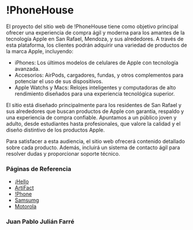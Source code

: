 # !PhoneHouse 
El proyecto del sitio web de !PhoneHouse tiene como objetivo principal ofrecer una experiencia de compra ágil y moderna para los amantes de la tecnología Apple en San Rafael, Mendoza, y sus alrededores. A través de esta plataforma, los clientes podrán adquirir una variedad de productos de la marca Apple, incluyendo:
- iPhones: Los últimos modelos de celulares de Apple con tecnología avanzada.
- Accesorios: AirPods, cargadores, fundas, y otros complementos para potenciar el uso de sus dispositivos.
- Apple Watchs y Macs: Relojes inteligentes y computadoras de alto rendimiento diseñados para una experiencia tecnológica superior.

El sitio está diseñado principalmente para los residentes de San Rafael y sus alrededores que buscan productos de Apple con garantía, respaldo y una experiencia de compra confiable. Apuntamos a un público joven y adulto, desde estudiantes hasta profesionales, que valore la calidad y el diseño distintivo de los productos Apple.

Para satisfacer a esta audiencia, el sitio web ofrecerá contenido detallado sobre cada producto. Además, incluirá un sistema de contacto ágil para resolver dudas y proporcionar soporte técnico.

###  Páginas de Referencia
- [¡Hello](https://ihellostore.com.ar/)
- [ArtiFact](https://www.artifactargentina.com/modelos-macbook-air-y-pro)
- [!Phone](https://www.apple.com/iphone/)
- [Samsumg](https://www.samsung.com/ar/)
- [Motorola](https://www.motorola.com.ar/)
### Juan Pablo Julián Farré 
